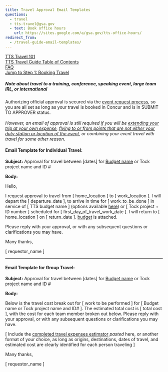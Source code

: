 ```yaml
---
title: Travel Approval Email Templates
questions:
  - travel
  - tts-travel@gsa.gov
  - text: Book office hours
    url: https://sites.google.com/a/gsa.gov/tts-office-hours/
redirect_from:
  - /travel-guide-email-templates/
---
```


[TTS Travel 101]({{site.baseurl}}/travel-101) <br>
[TTS Travel Guide Table of Contents]({{site.baseurl}}/travel-guide-table-of-contents) <br>
[FAQ]({{site.baseurl}}/travel-and-leave/travel-and-leave-policies/travel-guide-faq) <br>
[Jump to Step 1: Booking Travel]({{site.baseurl}}/travel-guide-1-book-travel) <br>

##### Note about travel to a training, conference, speaking event, large team IRL, or international

Authorizing official approval is secured via the [event request process]({{site.baseurl}}/conferences-events-training), so you are all set as long as your travel is booked in Concur and is in SUBMIT TO APPROVER status. <br>
<br>
_However, an email of approval is still required if you will be [extending your trip at your own expense]({{site.baseurl}}/travel-and-leave/travel-and-leave-policies/travel-guide-faq/#what-if-i-am-extending-travel-for-personal-reasons), [flying to or from points that are not either your duty station or location of the event]({{site.baseurl}}/travel-and-leave/travel-and-leave-policies/travel-guide-faq/#what-if-i-am-returning-to-or-traveling-from-a-location-other-than-home), or combining your event travel with travel for some other reason._

#### Email Template for Individual Travel:

**Subject:** Approval for travel between [dates] for [Budget name](https://docs.google.com/spreadsheets/d/1twEX5wrriQ3Tbn25wN4n8rZPF9h5NqRQWIskkW6xQpY/edit#gid=0) or Tock project name and ID #

**Body:**

Hello,

I request approval to travel from [ home_location ] to [ work_location ]. I will depart the [ departure_date ], to arrive in time for [ work_to_be_done ] in service of [ TTS budget name ] (options available [here](https://docs.google.com/spreadsheets/d/1twEX5wrriQ3Tbn25wN4n8rZPF9h5NqRQWIskkW6xQpY/edit#gid=0)) or [ Tock project + ID number ] scheduled for [ first_day_of_travel_work_date ]. I will return to [ home_location ] on [ return_date ]. [ budget](https://docs.google.com/spreadsheets/d/1uJaGMXJOwURruaPdV7PU5B7Q22_iyF8Q2Gk2uamDG8Y/edit#gid=0) is attached.

Please reply with your approval, or with any subsequent questions or clarifications you may have.

Many thanks,

[ requestor_name ]

---

#### Email Template for Group Travel:

**Subject:** Approval for travel between [dates] for [Budget name](https://docs.google.com/spreadsheets/d/1twEX5wrriQ3Tbn25wN4n8rZPF9h5NqRQWIskkW6xQpY/edit#gid=0) or Tock project name and ID #

**Body:**

Below is the travel cost break out for [ work to be performed ] for [ Budget name or Tock project name and ID# ]. The estimated total cost is [ total cost ], with the cost for each team member broken out below. Please reply with your approval, or with any subsequent questions or clarifications you may have.

[ Include the [completed travel expenses estimator](https://docs.google.com/spreadsheets/d/1uJaGMXJOwURruaPdV7PU5B7Q22_iyF8Q2Gk2uamDG8Y/edit#gid=0) _pasted_ here, or another format of your choice, as long as origins, destinations, dates of travel, and estimated cost are clearly identified for each person traveling ]

Many thanks,

[ requestor_name ]
